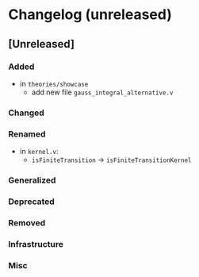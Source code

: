 # Changelog (unreleased)

## [Unreleased]

### Added

- in `theories/showcase`
  + add new file `gauss_integral_alternative.v`

### Changed

### Renamed

- in `kernel.v`:
  + `isFiniteTransition` -> `isFiniteTransitionKernel`

### Generalized

### Deprecated

### Removed

### Infrastructure

### Misc
